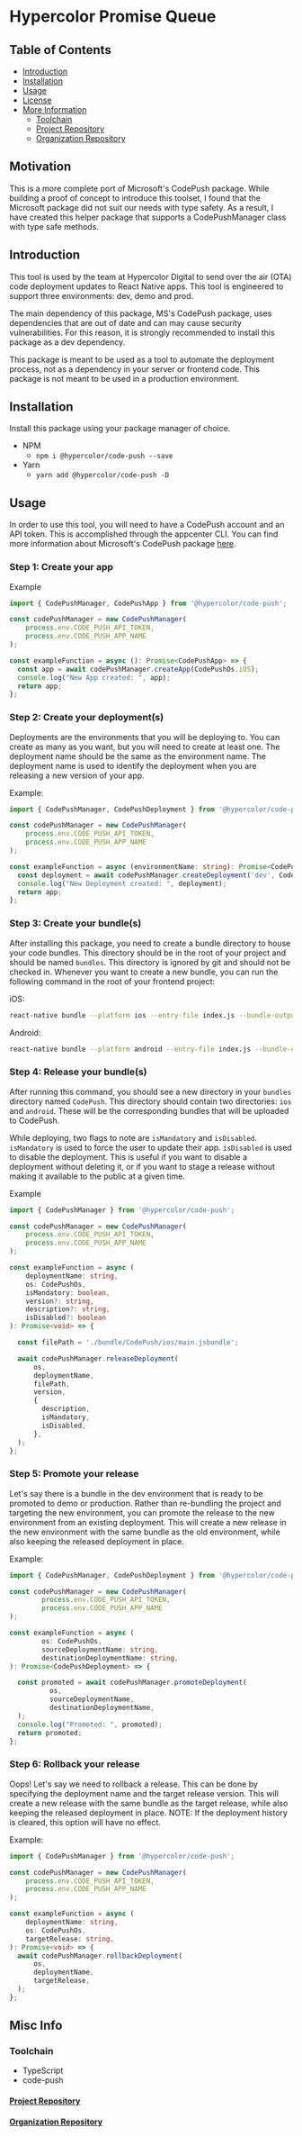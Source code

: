 # Hypercolor Promise Queue

## Table of Contents

- [Introduction](#introduction)
- [Installation](#installation)
- [Usage](#usage)
- [License](LICENSE)
- [More Information](#more-information)
    - [Toolchain](#toolchain)
    - [Project Repository](#project-repository)
    - [Organization Repository](#organization-repository)

## Motivation

This is a more complete port of Microsoft's CodePush package. While building a proof of concept to introduce this
toolset, I found that the Microsoft package did not suit our needs with type safety. As a result, I have created this
helper package that supports a CodePushManager class with type safe methods.

## Introduction

This tool is used by the team at Hypercolor Digital to send over the air (OTA) code deployment updates to React Native
apps. This tool is engineered to support three environments: dev, demo and prod.

The main dependency of this package, MS's CodePush package, uses dependencies that are
out of date and can may cause security vulnerabilities. For this reason, it is strongly
recommended to install this package as a dev dependency.

This package is meant to be used as a tool to automate the deployment process, not as a dependency in your server or
frontend code. This package is not meant to be used in a production environment.

## Installation

Install this package using your package manager of choice.

- NPM
    - `npm i @hypercolor/code-push --save`
- Yarn
    - `yarn add @hypercolor/code-push -D`

## Usage

In order to use this tool, you will need to have a CodePush account and an API token. This is accomplished through the
appcenter CLI. You can find more information about Microsoft's CodePush
package [here](https://microsoft.github.io/code-push/).

### Step 1: Create your app

Example

```typescript
import { CodePushManager, CodePushApp } from '@hypercolor/code-push';

const codePushManager = new CodePushManager(
    process.env.CODE_PUSH_API_TOKEN,
    process.env.CODE_PUSH_APP_NAME
);

const exampleFunction = async (): Promise<CodePushApp> => {
  const app = await codePushManager.createApp(CodePushOs.iOS);
  console.log("New App created: ", app);
  return app;
};
```

### Step 2: Create your deployment(s)

Deployments are the environments that you will be deploying to. You can create as many as you want, but you will need
to create at least one. The deployment name should be the same as the environment name. The deployment name is used to
identify the deployment when you are releasing a new version of your app.

Example:

```typescript
import { CodePushManager, CodePushDeployment } from '@hypercolor/code-push';

const codePushManager = new CodePushManager(
    process.env.CODE_PUSH_API_TOKEN,
    process.env.CODE_PUSH_APP_NAME
);

const exampleFunction = async (environmentName: string): Promise<CodePushDeployment> => {
  const deployment = await codePushManager.createDeployment('dev', CodePushOs.iOS);
  console.log("New Deployment created: ", deployment);
  return app;
};

```

### Step 3: Create your bundle(s)

After installing this package, you need to create a bundle directory to house your code bundles. This directory should
be in the root of your project and should be named `bundles`. This directory is ignored by git and should not be checked
in. Whenever you want to create a new bundle, you can run the following command in the root of your frontend project:

iOS:

```bash
react-native bundle --platform ios --entry-file index.js --bundle-output ./bundle/CodePush/ios/main.jsbundle --assets-dest ./bundle/CodePush/ios --dev false
```

Android:

```bash
react-native bundle --platform android --entry-file index.js --bundle-output ./bundle/CodePush/android/main.jsbundle --assets-dest ./bundle/CodePush/android --dev false
```

### Step 4: Release your bundle(s)

After running this command, you should see a new directory in your `bundles` directory named `CodePush`. This directory
should contain two directories: `ios` and `android`. These will be the corresponding bundles that will be uploaded to
CodePush.

While deploying, two flags to note are `isMandatory` and `isDisabled`. `isMandatory` is used to force the user to update
their app. `isDisabled` is used to disable the deployment. This is useful if you want to disable a deployment without
deleting it, or if you want to stage a release without making it available to the public at a given time.

Example

```typescript
import { CodePushManager } from '@hypercolor/code-push';

const codePushManager = new CodePushManager(
    process.env.CODE_PUSH_API_TOKEN,
    process.env.CODE_PUSH_APP_NAME
);

const exampleFunction = async (
    deploymentName: string,
    os: CodePushOs,
    isMandatory: boolean,
    version?: string,
    description?: string,
    isDisabled?: boolean
): Promise<void> => {

  const filePath = './bundle/CodePush/ios/main.jsbundle';

  await codePushManager.releaseDeployment(
      os,
      deploymentName,
      filePath,
      version,
      {
        description,
        isMandatory,
        isDisabled,
      },
  );
};
```

### Step 5: Promote your release

Let's say there is a bundle in the dev environment that is ready to be promoted to demo or production. Rather than
re-bundling the project and targeting the new environment, you can promote the release to the new environment from an
existing deployment. This will
create a new release in the new environment with the same bundle as the old environment, while also keeping the released
deployment in place.

Example:

```typescript
import { CodePushManager, CodePushDeployment } from '@hypercolor/code-push';

const codePushManager = new CodePushManager(
        process.env.CODE_PUSH_API_TOKEN,
        process.env.CODE_PUSH_APP_NAME
);

const exampleFunction = async (
        os: CodePushOs,
        sourceDeploymentName: string,
        destinationDeploymentName: string,
): Promise<CodePushDeployment> => {

  const promoted = await codePushManager.promoteDeployment(
          os,
          sourceDeploymentName,
          destinationDeploymentName,
  );
  console.log("Promoted: ", promoted);
  return promoted;
};
```

### Step 6: Rollback your release

Oops! Let's say we need to rollback a release. This can be done by specifying the deployment name and the target release
version. This will create a new release with the same bundle as the target release, while also keeping the released
deployment in place. NOTE: If the deployment history is cleared, this option will have no effect.

Example:

```typescript
import { CodePushManager } from '@hypercolor/code-push';

const codePushManager = new CodePushManager(
    process.env.CODE_PUSH_API_TOKEN,
    process.env.CODE_PUSH_APP_NAME
);

const exampleFunction = async (
    deploymentName: string,
    os: CodePushOs,
    targetRelease: string,
): Promise<void> => {
  await codePushManager.rollbackDeployment(
      os,
      deploymentName,
      targetRelease,
  );
};
```

## Misc Info

### Toolchain

- TypeScript
- code-push

#### [Project Repository](https://github.com/hypercolor/code-push)

#### [Organization Repository](https://github.com/hypercolor/)
